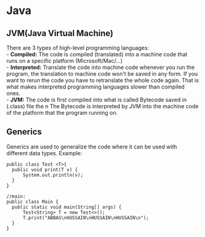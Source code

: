 <h1>Java</h1>
<h2>JVM(Java Virtual Machine)</h2>
There are 3 types of high-level programming languages: <br>
- <strong>Compiled:</strong> The code is compiled (translated) into a machine code that runs on a specific platform (Microsoft/Mac/...) <br>
- <strong>Interpreted:</strong> Translate the code into machine code whenever you run the program, the translation to machine code won't be saved in any form. If you want to rerun the code you have to retranslate the whole code again. That is what makes interpreted programming languages slower than compiled ones. <br>
- <strong>JVM:</strong> The code is first compiled into what is called Bytecode saved in (.class) file the n The Bytecode is interpreted by JVM into the machine code of the platform that the program running on. <br>

<h2>Generics</h2>
Generics are used to generalize the code where it can be used with different data types. Example:

    public class Test <T>{
      public void print(T v) {
          System.out.println(v);
      }
    }

    //main:
    public class Main {
      public static void main(String[] args) {
          Test<String> T = new Test<>();
          T.print("ABBAS\nHUSSAIN\nHUSSAIN\nHUSSAIN\n");
      }
    }
